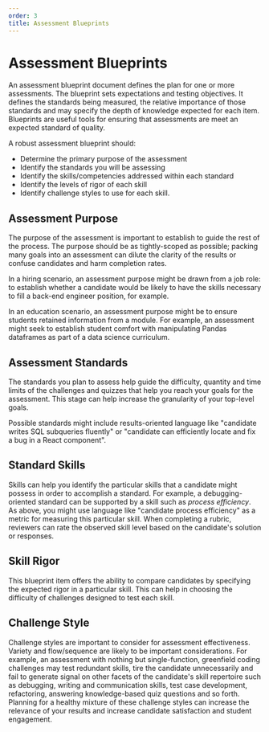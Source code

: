 ```yaml
---
order: 3
title: Assessment Blueprints
---
```

# Assessment Blueprints

An assessment blueprint document defines the plan for one or more assessments. The blueprint sets expectations and testing objectives. It defines the standards being measured, the relative importance of those standards and may specify the depth of knowledge expected for each item. Blueprints are useful tools for ensuring that assessments are meet an expected standard of quality.

A robust assessment blueprint should:
- Determine the primary purpose of the assessment
- Identify the standards you will be assessing
- Identify the skills/competencies addressed within each standard
- Identify the levels of rigor of each skill
- Identify challenge styles to use for each skill.

## Assessment Purpose

The purpose of the assessment is important to establish to guide the rest of the process. The purpose should be as tightly-scoped as possible; packing many goals into an assessment can dilute the clarity of the results or confuse candidates and harm completion rates.

In a hiring scenario, an assessment purpose might be drawn from a job role: to establish whether a candidate would be likely to have the skills necessary to fill a back-end engineer position, for example.

In an education scenario, an assessment purpose might be to ensure students retained information from a module. For example, an assessment might seek to establish student comfort with manipulating Pandas dataframes as part of a data science curriculum.

## Assessment Standards

The standards you plan to assess help guide the difficulty, quantity and time limits of the challenges and quizzes that help you reach your goals for the assessment. This stage can help increase the granularity of your top-level goals.

Possible standards might include results-oriented language like "candidate writes SQL subqueries fluently" or "candidate can efficiently locate and fix a bug in a React component".

## Standard Skills

Skills can help you identify the particular skills that a candidate might possess in order to accomplish a standard. For example, a debugging-oriented standard can be supported by a skill such as _process efficiency_. As above, you might use language like "candidate process efficiency" as a metric for measuring this particular skill. When completing a rubric, reviewers can rate the observed skill level based on the candidate's solution or responses.

## Skill Rigor

This blueprint item offers the ability to compare candidates by specifying the expected rigor in a particular skill. This can help in choosing the difficulty of challenges designed to test each skill.

## Challenge Style

Challenge styles are important to consider for assessment effectiveness. Variety and flow/sequence are likely to be important considerations. For example, an assessment with nothing but single-function, greenfield coding challenges may test redundant skills, tire the candidate unnecessarily and fail to generate signal on other facets of the candidate's skill repertoire such as debugging, writing and communication skills, test case development, refactoring, answering knowledge-based quiz questions and so forth. Planning for a healthy mixture of these challenge styles can increase the relevance of your results and increase candidate satisfaction and student engagement.

